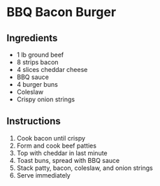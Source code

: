 # BBQ Bacon Burger

## Ingredients
- 1 lb ground beef
- 8 strips bacon
- 4 slices cheddar cheese
- BBQ sauce
- 4 burger buns
- Coleslaw
- Crispy onion strings

## Instructions
1. Cook bacon until crispy
2. Form and cook beef patties
3. Top with cheddar in last minute
4. Toast buns, spread with BBQ sauce
5. Stack patty, bacon, coleslaw, and onion strings
6. Serve immediately
